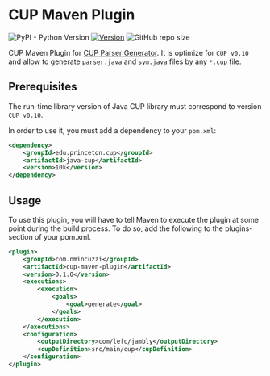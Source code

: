 # CUP Maven Plugin

![PyPI - Python Version](https://img.shields.io/badge/java-1.8-red) [![Version](https://img.shields.io/badge/version-v0.1.0-green)](https://github.com/NicoMincuzzi/cup-maven-plugin) ![GitHub repo size](https://img.shields.io/github/repo-size/NicoMincuzzi/cup-maven-plugin)

CUP Maven Plugin for [CUP Parser Generator](https://www.cs.princeton.edu/~appel/modern/java/CUP/). It is optimize for `CUP v0.10` and allow to generate `parser.java` and `sym.java` files by any `*.cup` file.

## Prerequisites

The run-time library version of Java CUP library must correspond to version `CUP v0.10`.

In order to use it, you must add a dependency to your `pom.xml`:

``` xml
<dependency>
    <groupId>edu.princeton.cup</groupId>
    <artifactId>java-cup</artifactId>
    <version>10k</version>
</dependency>
```

## Usage
To use this plugin, you will have to tell Maven to execute the plugin at some point during the build process. To do so, add the following to the plugins-section of your pom.xml.

``` xml
<plugin>
    <groupId>com.nmincuzzi</groupId>
    <artifactId>cup-maven-plugin</artifactId>
    <version>0.1.0</version>
    <executions>
        <execution>
            <goals>
                <goal>generate</goal>
            </goals>
        </execution>
    </executions>
    <configuration>
        <outputDirectory>com/lefc/jambly</outputDirectory>
        <cupDefinition>src/main/cup</cupDefinition>
    </configuration>
</plugin>
```
